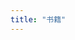 ```yaml
---
title: "书籍"
---
```


<script src="https://unpkg.com/react@16/umd/react.production.min.js"></script>
<script src="https://unpkg.com/react-dom@16/umd/react-dom.production.min.js"></script>
<script src="https://unpkg.com/babel-standalone@6/babel.min.js"></script>
<script src="https://cdnjs.cloudflare.com/ajax/libs/jszip/3.1.5/jszip.min.js"></script>
<script src="https://cdn.jsdelivr.net/npm/epubjs/dist/epub.min.js"></script>

<style>

.folder {
    display:flex;
    flex-direction: column;
    text-align: center;
}

.folder .fa-solid{
	font-size: 128px;
	color:#3498db
}

.books {
    display:flex;
    flex-direction: column;
    text-align: center;
}

.books .fa-solid{
	font-size: 128px;
	color:#1abc9c;
	margin-bottom:10px;
}




</style>

<script type="text/babel">
const SERVER = "https://95.163.203.164:8888"
class Book extends React.Component {
 constructor(props) {
     super(props);
     this.state = {
         folder:[],
	 currentFolder:"",
	 books:[]
        };
    }

    componentDidMount(){
	fetch(`${SERVER}/data`).then(d=>d.json()).then(d=>{
		this.setState({folder:d.children})
	})
    }

    renderPDF(f){
	return <a href={`${SERVER}/${f.relativePath}`} className="books">
					<i class="fa-solid fa-file-pdf"></i>
					<span >{f.name}</span>
           			       </a>
    }

    openEpub(f){
	var path = `${SERVER}/${f.relativePath}`
	var book = ePub(path);
	book.open(path)
	var rendition = book.renderTo("root",{
	restore: true,
	width: '100%',
	height: "100%",
	method: 'default'
});
        rendition.display();
	// var rendition = book.renderTo("root",{ method: "default", width: "100%", height: "100%" });
	// var displayed = rendition.display();
    }

    renderEpub(f){
	return <div onClick={()=>this.openEpub(f)} className="books">
					<i class="fa-solid fa-file-lines"></i>
					<span >{f.name}</span>
           			       </div>
    }

    renderBookList(){
		let {books} = this.state
        return <div className="program">
		{
			books.filter(f=>!f.name.startsWith(".")).map(f=>{
				return this.renderPDF(f)	
			// return f.name.endsWith(".pdf")?this.renderPDF(f):this.renderEpub(f)
			})
		}
	</div>	
    }

    onChooseFolder(name){
        let {folder} = this.state	
	let f = folder.find(f=>f.name==name)
	this.setState({books:f.children,currentFolder:name})	
    }

    renderFolder(){
	let {folder} = this.state
        return <div className="program">
		{
			folder.filter(f=>!f.name.startsWith(".")).map(f=>{
				return <div className="folder"  onClick={()=>this.onChooseFolder(f.name)}>
					<i className="fa-solid fa-folder icon"></i>
					<span>{f.name}</span>
           			       </div>
			})
		}
	</div>
    }

    render() {
	let {currentFolder} = this.state
	if(currentFolder){
		return this.renderBookList()
	}else{
		return this.renderFolder()
	}
    }
}
ReactDOM.render(
    <Book />,
    document.getElementById('root')
);
</script>

<div id="root"></div>
